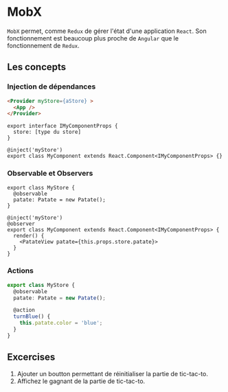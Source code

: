 # MobX

`MobX` permet, comme `Redux` de gérer l'état d'une application `React`. Son fonctionnement est beaucoup plus proche de `Angular` que le fonctionnement de `Redux`.

## Les concepts

### Injection de dépendances

```html
<Provider myStore={aStore} >
  <App />
</Provider>
```

```tsx
export interface IMyComponentProps {
  store: [type du store]
}

@inject('myStore')
export class MyComponent extends React.Component<IMyComponentProps> {}
```

### Observable et Observers

```tsx
export class MyStore {
  @observable
  patate: Patate = new Patate();
}

@inject('myStore')
@observer
export class MyComponent extends React.Component<IMyComponentProps> {
  render() {
    <PatateView patate={this.props.store.patate}>
  }
}

```

### Actions

```Typescript
export class MyStore {
  @observable
  patate: Patate = new Patate();

  @action
  turnBlue() {
    this.patate.color = 'blue';
  }
}
```

## Excercises

1. Ajouter un boutton permettant de réinitialiser la partie de tic-tac-to.
2. Affichez le gagnant de la partie de tic-tac-to.

